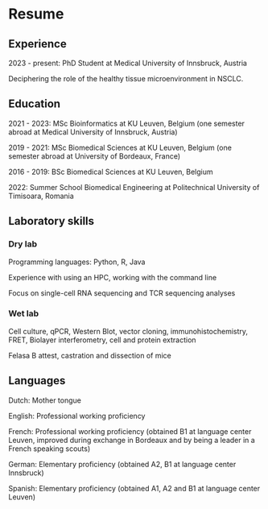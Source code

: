 # Resume

## Experience

2023 - present: PhD Student at Medical University of Innsbruck, Austria

Deciphering the role of the healthy tissue microenvironment in NSCLC. 

## Education

2021 - 2023: MSc Bioinformatics at KU Leuven, Belgium
(one semester abroad at Medical University of Innsbruck, Austria)

2019 - 2021: MSc Biomedical Sciences at KU Leuven, Belgium
(one semester abroad at University of Bordeaux, France)

2016 - 2019: BSc Biomedical Sciences at KU Leuven, Belgium

2022: Summer School Biomedical Engineering at Politechnical University of Timisoara, Romania

## Laboratory skills
### Dry lab
Programming languages: Python, R, Java

Experience with using an HPC, working with the command line

Focus on single-cell RNA sequencing and TCR sequencing analyses

### Wet lab
Cell culture, qPCR, Western Blot, vector cloning, immunohistochemistry, FRET, Biolayer interferometry, cell and protein extraction

Felasa B attest, castration and dissection of mice

## Languages

Dutch: Mother tongue

English: Professional working proficiency

French: Professional working proficiency (obtained B1 at language center Leuven, improved during exchange in Bordeaux and by being a leader in a French speaking scouts)

German: Elementary proficiency (obtained A2, B1 at language center Innsbruck)

Spanish: Elementary proficiency (obtained A1, A2 and B1 at language center Leuven)



